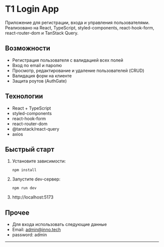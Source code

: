 # T1 Login App

Приложение для регистрации, входа и управления пользователями. Реализовано на React, TypeScript, styled-components, react-hook-form, react-router-dom и TanStack Query.

## Возможности

- Регистрация пользователя с валидацией всех полей
- Вход по email и паролю
- Просмотр, редактирование и удаление пользователей (CRUD)
- Валидация форм на клиенте
- Защита роутов (AuthGate)

## Технологии

- React + TypeScript
- styled-components
- react-hook-form
- react-router-dom
- @tanstack/react-query
- axios

## Быстрый старт

1. Установите зависимости:
   ```
   npm install
   ```
2. Запустите dev-сервер:
   ```
   npm run dev
   ```
3. http://localhost:5173

## Прочее

- Для входа использовать следующие данные
- Email: admin@inno.tech
- password: admin

---
